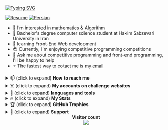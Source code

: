 <a href="https://git.io/typing-svg"
    ><img
        alt="Typing SVG"
        src="https://readme-typing-svg.demolab.com?font=Fira+Code&weight=600&size=30&duration=4000&pause=1000&color=34FF1F&width=555&lines=%F0%9F%91%8B+Hi%2C+I'm+Ali!;I+love+AI+%E2%9D%A4%EF%B8%8F;Junior+Front-end+dev.;Always+learning+%F0%9F%A4%96"
/></a>

<a href="https://github.com/AliBinary"
    ><img
        alt="Resume"
        src="https://img.shields.io/badge/download-resume-blue.svg"
/></a>
<a href="https://github.com/AliBinary"
    ><img
        alt="Persian"
        src="https://img.shields.io/badge/language-Persian-red.svg"
/></a>
<!-- <a href = "https://github.com/AliBinary"><img alt = "Deutsch" src = "https://img.shields.io/badge/language-Deutsch-yellow.svg"></a> -->

<ul>
    <li>👀 I’m interested in mathematics & Algorithm</li>
    <li>
        🏫 Bachelor's degree computer science student at Hakim Sabzevari
        University in Iran
    </li>
    <li>🌱 learning Front-End Web development</li>
    <li>😍 Currently, I'm enjoying competitive programming competitions</li>
    <li>
        💬 Ask me about competitive programming and front-end programming, I'll
        be happy to help
    </li>
    <li>
        ⭐ The fastest way to cotact me is
        <a href="mailto:AliGhanbariCs@gmail.com">my email</a>
    </li>
</ul>

<details>
    <summary>📫 (click to expand) <strong>How to reach me</strong></summary>
    <br />
    <div align="center">
        <a href="https://t.me/AliGhanbariCs"
            ><img
                alt="Telegram Badge"
                src="https://img.shields.io/badge/Telegram%3A%40AliGhanbariCs-blue?style=for-the-badge&logo=telegram&logoColor=white"
        /></a>
        <a href="https://virgool.io/@AliGhanbariCs"
            ><img
                alt="Virgool Badge"
                src="https://img.shields.io/badge/virgool-white?style=for-the-badge&logoColor=black"
        /></a>
        <a href="https://stackoverflow.com/users/18079871/aligh"
            ><img
                alt="Static Badge"
                src="https://img.shields.io/badge/stackoverflow-gold?style=for-the-badge&logo=stackoverflow&logoColor=black"
        /></a>
    </div>
</details>

<details>
    <summary>
        ☠️ (click to expand) <strong>My accounts on challenge websites</strong>
    </summary>
    <br />
    <div align="center">
        <a href="https://quera.org/profile/AliTitan051"
            ><img
                alt="Static Badge"
                src="https://img.shields.io/badge/quera-blue?style=for-the-badge&logoColor=white"
        /></a>
        <a href="https://codeforces.com/profile/AliTitan051"
            ><img
                alt="Static Badge"
                src="https://img.shields.io/badge/Codeforces-white?style=for-the-badge&logo=codeforces&logoColor=black"
        /></a>
        <a href="https://leetcode.com/AliBinary/"
            ><img
                src="https://img.shields.io/badge/leetcode-yellow?style=for-the-badge&logo=leetcode&logoColor=white"
                alt="leetcode Badge"
        /></a>
        <br />
        <a href="https://projecteuler.net/friends"
            ><img
                alt="Static Badge"
                src="https://img.shields.io/badge/%F0%9F%91%87My%20Key%20in%20Project%20Euler%F0%9F%91%87-orange?style=for-the-badge"
        /></a>
        <br />
        <p><code>2088670_dqAvk5RcUC2v9tJf6FrcZ77c17Zdk2Aq</code></p>
    </div>
</details>

<details>
    <summary>🚀 (click to expand) <strong>languages and tools</strong></summary>
    <br />
    <div align="center">
        <img
            src="https://cdn.jsdelivr.net/gh/devicons/devicon/icons/vscode/vscode-original.svg"
            alt="vscode"
            width="45"
            height="45"
        />
        <img
            src="https://cdn.jsdelivr.net/gh/devicons/devicon/icons/python/python-original.svg"
            alt="python"
            width="45"
            height="45"
        />
        <img
            src="https://cdn.jsdelivr.net/gh/devicons/devicon/icons/numpy/numpy-original.svg"
            alt="numpy"
            width="45"
            height="45"
        />
        <img
            src="https://cdn.jsdelivr.net/gh/devicons/devicon/icons/pycharm/pycharm-original.svg"
            alt="pycharm"
            width="45"
            height="45"
        />
        <img
            src="https://cdn.jsdelivr.net/gh/devicons/devicon/icons/c/c-original.svg"
            alt="c"
            width="45"
            height="45"
        />
        <img
            src="https://cdn.jsdelivr.net/gh/devicons/devicon/icons/cplusplus/cplusplus-original.svg"
            alt="c++"
            width="45"
            height="45"
        />
        <img
            src="https://cdn.jsdelivr.net/gh/devicons/devicon/icons/jupyter/jupyter-original.svg"
            alt="jupyter"
            width="45"
            height="45"
        />
        <img
            src="https://cdn.jsdelivr.net/gh/devicons/devicon/icons/pandas/pandas-original.svg"
            alt="pandas"
            width="45"
            height="45"
        />
        <img
            src="https://cdn.jsdelivr.net/gh/devicons/devicon/icons/qt/qt-original.svg"
            alt="qt"
            width="45"
            height="45"
        />
        <img
            src="https://cdn.jsdelivr.net/gh/devicons/devicon/icons/vim/vim-original.svg"
            alt="vim"
            width="45"
            height="45"
        />
        <img
            src="https://cdn.jsdelivr.net/gh/devicons/devicon/icons/figma/figma-original.svg"
            alt="figma"
            width="45"
            height="45"
        />
        <img
            src="https://cdn.jsdelivr.net/gh/devicons/devicon/icons/git/git-original.svg"
            alt="git"
            width="45"
            height="45"
        />
        <!-- i love to learn these too:
            <img src="https://cdn.jsdelivr.net/gh/devicons/devicon/icons/html5/html5-original.svg" alt="html5" width="45" height="45">
            <img src="https://cdn.jsdelivr.net/gh/devicons/devicon/icons/css3/css3-original.svg" alt="css3" width="45" height="45">
            <img src="https://cdn.jsdelivr.net/gh/devicons/devicon/icons/tensorflow/tensorflow-original.svg" alt="tensorflow" width="45" height="45">
            <img src="https://cdn.jsdelivr.net/gh/devicons/devicon/icons/linux/linux-original.svg" alt="linux" width="45" height="45">
            <img src="https://cdn.jsdelivr.net/gh/devicons/devicon/icons/anaconda/anaconda-original.svg" alt="anaconda" width="45" height="45">
            <img src="https://cdn.jsdelivr.net/gh/devicons/devicon/icons/javascript/javascript-original.svg" alt="javascript" width="45" height="45">
            <img src="xxx" alt="xxx" width="45" height="45"> -->
    </div>
</details>

<details>
    <summary>🔥 (click to expand) <strong>My Stats</strong></summary>
    <br />
    <div align="center">
        <a href="https://git.io/streak-stats"
            ><img
                alt="GitHub Streak"
                src="http://github-readme-streak-stats.herokuapp.com?user=AliBinary&theme=transparent"
        /></a>
        <a href="https://github.com/anuraghazra/github-readme-stats"
            ><img
                alt="GitHub Stats"
                src="https://github-readme-stats.vercel.app/api?username=AliBinary&show_icons=true&theme=transparent"
        /></a>
        <img
            src="https://github-readme-stats.vercel.app/api/top-langs/?username=AliBinary&theme=transparent"
            alt="Top Languages"
        />
    </div>
</details>

<details>
    <summary>🏆 (click to expand) <strong>GitHub Trophies</strong></summary>
    <br />
    <div align="center">
        <a href="https://github.com/ryo-ma/github-profile-trophy"
            ><img
                alt="GitHub trophy"
                src="https://github-profile-trophy.vercel.app/?username=AliBinary&theme=flat&row=1"
        /></a>
    </div>
</details>

<details>
    <summary>🍕 (click to expand) <strong>Support</strong></summary>
    <br />
    If you like what I do OR want to make me happy for any reason, maybe
    consider buying me a coffee/tea 🥺👉👈
    <div align="center">
        <br />
        <a href="https://www.buymeacoffee.com/AliBinary" target="_blank"
            ><img
                src="https://cdn.buymeacoffee.com/buttons/v2/default-yellow.png"
                alt="Buy Me A Coffee"
                style="height: 60px !important; width: 217px !important"
        /></a>
    </div>
</details>

<div align="center">
    <strong>Visitor count</strong>
    <br />
    <img src="https://profile-counter.glitch.me/AliBinary/count.svg" />
</div>
